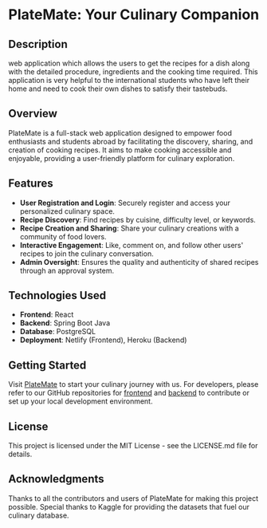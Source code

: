 # PlateMate: Your Culinary Companion

## Description
web application which allows the users to get the recipes for a dish along with the detailed procedure, ingredients and the cooking time required. This application is very helpful to the international students who have left their home and need to cook their own dishes to satisfy their tastebuds.

## Overview
PlateMate is a full-stack web application designed to empower food enthusiasts and students abroad by facilitating the discovery, sharing, and creation of cooking recipes. It aims to make cooking accessible and enjoyable, providing a user-friendly platform for culinary exploration.

## Features
- **User Registration and Login**: Securely register and access your personalized culinary space.
- **Recipe Discovery**: Find recipes by cuisine, difficulty level, or keywords.
- **Recipe Creation and Sharing**: Share your culinary creations with a community of food lovers.
- **Interactive Engagement**: Like, comment on, and follow other users' recipes to join the culinary conversation.
- **Admin Oversight**: Ensures the quality and authenticity of shared recipes through an approval system.

## Technologies Used
- **Frontend**: React
- **Backend**: Spring Boot Java
- **Database**: PostgreSQL
- **Deployment**: Netlify (Frontend), Heroku (Backend)

## Getting Started
Visit [PlateMate](https://platematedsa.netlify.app/) to start your culinary journey with us. For developers, please refer to our GitHub repositories for [frontend](https://github.iu.edu/adpeddag/ADT_frontend.git) and [backend](https://github.iu.edu/adpeddag/ADT_Backend.git) to contribute or set up your local development environment.

## License
This project is licensed under the MIT License - see the LICENSE.md file for details.

## Acknowledgments
Thanks to all the contributors and users of PlateMate for making this project possible. Special thanks to Kaggle for providing the datasets that fuel our culinary database.

